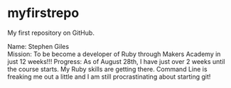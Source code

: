 myfirstrepo
===========

My first repository on GitHub.


Name: Stephen Giles <br>
Mission: To be become a developer of Ruby through Makers Academy in just 12 weeks!!!
Progress: As of August 28th, I have just over 2 weeks until the course starts. My Ruby skills are getting there. Command Line is freaking me out a little and I am still procrastinating about starting git!
